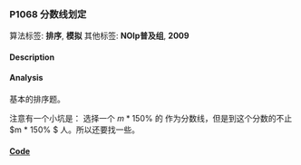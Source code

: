 ### P1068 分数线划定

算法标签: **排序**, **模拟**
其他标签: **NOIp普及组**, **2009**


#### Description

#### Analysis

基本的排序题。

注意有一个小坑是： 选择一个 $m * 150\%$ 的 作为分数线，但是到这个分数的不止 $m * 150% $ 人。所以还要找一些。

#### [Code](../cpp/p1068.cpp)

